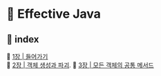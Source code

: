 # 💎 Effective Java

## 🔖 index

🧷 [1장 | 들어가기](https://github.com/2021BookChallenge/Effective-Java/tree/main/01%EC%9E%A5)  
🧷 [2장 | 객체 생성과 파괴](https://github.com/2021BookChallenge/Effective-Java/tree/main/02%EC%9E%A5). 
🧷 [3장 | 모든 객체의 공통 메서드]()
